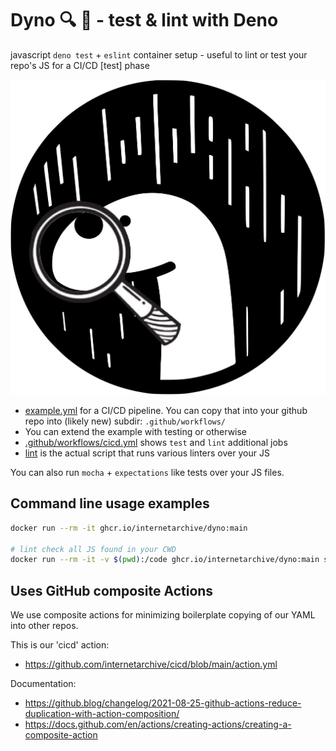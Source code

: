 # Dyno 🔍 🦕 - test & lint with Deno

javascript `deno test` + `eslint` container setup - useful to lint or test your repo's JS for a CI/CD [test] phase

![Dino Inspecting](dyno.jpg)

- [example.yml](example.yml) for a CI/CD pipeline.  You can copy that into your github repo into (likely new) subdir: `.github/workflows/`
- You can extend the example with testing or otherwise
- [.github/workflows/cicd.yml](.github/workflows/cicd.yml) shows `test` and `lint` additional jobs
- [lint](lint) is the actual script that runs various linters over your JS

You can also run `mocha` + `expectations` like tests over your JS files.

## Command line usage examples
```bash
docker run --rm -it ghcr.io/internetarchive/dyno:main

# lint check all JS found in your CWD
docker run --rm -it -v $(pwd):/code ghcr.io/internetarchive/dyno:main sh -c 'cd /code; /app/lint'
```

## Uses GitHub composite Actions
We use composite actions for minimizing boilerplate copying of our YAML into other repos.

This is our 'cicd' action:
- https://github.com/internetarchive/cicd/blob/main/action.yml

Documentation:
- https://github.blog/changelog/2021-08-25-github-actions-reduce-duplication-with-action-composition/
- https://docs.github.com/en/actions/creating-actions/creating-a-composite-action
